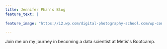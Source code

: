 ```yaml
---
title: Jennifer Phan's Blog
feature_text: |
 
feature_image: "https://i2.wp.com/digital-photography-school.com/wp-content/uploads/2012/09/Peter-West-Carey-Seattle2012-0908-6437-15.jpg?ssl=1 height="45""

---
```

Join me on my journey in becoming a data scientist at Metis's Bootcamp.


